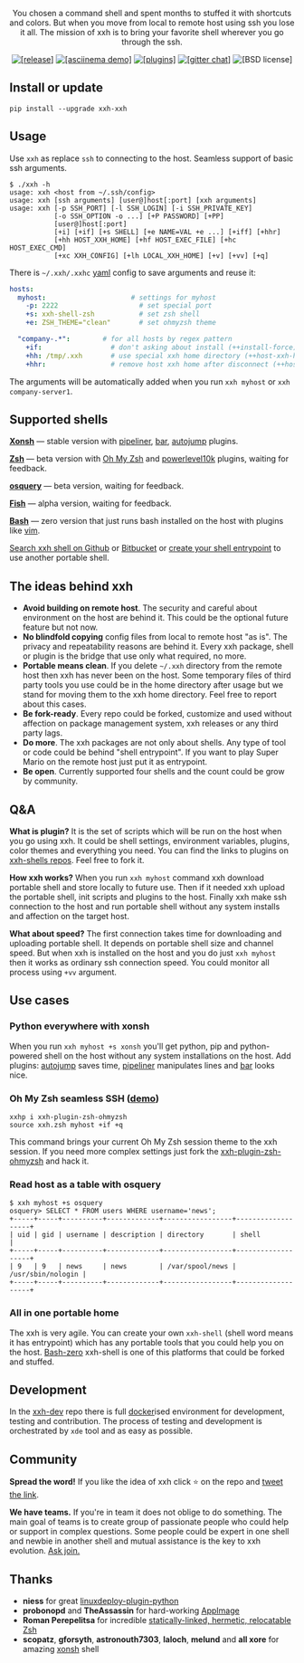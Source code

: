 <p align="center">You chosen a command shell and spent months to stuffed it with shortcuts and colors. But when you move from local to remote host using ssh you lose it all. The mission of xxh is to bring your favorite shell wherever you go through the ssh.</p>
<p align="center">  
  <a href="https://pypi.org/project/xxh-xxh/" target="_blank"><img src="https://img.shields.io/pypi/v/xxh-xxh.svg" alt="[release]"></a>
  <a href="https://asciinema.org/a/osSEzqnmH9pMYEZibNe2K7ZL7" target="_blank"><img alt="[asciinema demo]" src="https://img.shields.io/badge/demo-asciinema-grass"></a>
  <a href="#plugins" target="_blank"><img alt="[plugins]" src="https://img.shields.io/badge/extensions-plugins-yellow"></a>
  <a href="https://gitter.im/xxh-xxh/community?utm_source=badge&utm_medium=badge&utm_campaign=pr-badge" target="_blank"><img alt="[gitter chat]" src="https://badges.gitter.im/xxh-xxh/community.svg"></a>
  <img alt="[BSD license]" src="https://img.shields.io/pypi/l/xxh-xxh">
</p>

## Install or update
```shell script
pip install --upgrade xxh-xxh
```

## Usage
Use `xxh` as replace `ssh` to connecting to the host. Seamless support of basic ssh arguments. 

```
$ ./xxh -h 
usage: xxh <host from ~/.ssh/config>
usage: xxh [ssh arguments] [user@]host[:port] [xxh arguments]
usage: xxh [-p SSH_PORT] [-l SSH_LOGIN] [-i SSH_PRIVATE_KEY]
           [-o SSH_OPTION -o ...] [+P PASSWORD] [+PP]
           [user@]host[:port]
           [+i] [+if] [+s SHELL] [+e NAME=VAL +e ...] [+iff] [+hhr]
           [+hh HOST_XXH_HOME] [+hf HOST_EXEC_FILE] [+hc HOST_EXEC_CMD]
           [+xc XXH_CONFIG] [+lh LOCAL_XXH_HOME] [+v] [+vv] [+q]
```

There is `~/.xxh/.xxhc` [yaml](https://en.wikipedia.org/wiki/YAML) config to save arguments and reuse it:
```yaml
hosts:
  myhost:                     # settings for myhost
    -p: 2222                    # set special port
    +s: xxh-shell-zsh           # set zsh shell                         
    +e: ZSH_THEME="clean"       # set ohmyzsh theme

  "company-.*":        # for all hosts by regex pattern
    +if:                 # don't asking about install (++install-force)
    +hh: /tmp/.xxh       # use special xxh home directory (++host-xxh-home)
    +hhr:                # remove host xxh home after disconnect (++host-xxh-home-remove)
```
The arguments will be automatically added when you run `xxh myhost` or `xxh company-server1`.

## Supported shells
**[Xonsh](https://github.com/xxh/xxh-shell-xonsh-appimage)** — stable version with [pipeliner](https://github.com/xxh/xxh-plugin-xonsh-pipe-liner), [bar](https://github.com/xxh/xxh-plugin-xonsh-theme-bar), [autojump](https://github.com/xxh/xxh-plugin-xonsh-autojump) plugins. 

**[Zsh](https://github.com/xxh/xxh-shell-zsh)** — beta version with [Oh My Zsh](https://github.com/xxh/xxh-plugin-zsh-ohmyzsh) and [powerlevel10k](https://github.com/xxh/xxh-plugin-zsh-powerlevel10k) plugins, waiting for feedback.

**[osquery](https://github.com/xxh/xxh-shell-osquery)** — beta version, waiting for feedback.

**[Fish](https://github.com/xxh/xxh-shell-fish-appimage)** — alpha version, waiting for feedback.

**[Bash](https://github.com/xxh/xxh-shell-bash-zero)** — zero version that just runs bash installed on the host with plugins like [vim](https://github.com/xxh/xxh-plugin-bash-vim). 

[Search xxh shell on Github](https://github.com/search?q=xxh-shell&type=Repositories) or [Bitbucket](https://bitbucket.org/repo/all?name=xxh-shell) or [create your shell entrypoint](https://github.com/xxh/xxh-shell-sample) to use another portable shell. 

## The ideas behind xxh
* **Avoid building on remote host**. The security and careful about environment on the host are behind it. This could be the optional future feature but not now. 
* **No blindfold copying** config files from local to remote host "as is". The privacy and repeatability reasons are behind it. Every xxh package, shell or plugin is the bridge that use only what required, no more.
* **Portable means clean**. If you delete `~/.xxh` directory from the remote host then xxh has never been on the host. Some temporary files of third party tools you use could be in the home directory after usage but we stand for moving them to the xxh home directory. Feel free to report about this cases.
* **Be fork-ready**. Every repo could be forked, customize and used without affection on package management system, xxh releases or any third party lags.
* **Do more**. The xxh packages are not only about shells. Any type of tool or code could be behind "shell entrypoint". If you want to play Super Mario on the remote host just put it as entrypoint.
* **Be open**. Currently supported four shells and the count could be grow by community.

## Q&A

**What is plugin?** It is the set of scripts which will be run on the host when you go using xxh. It could be shell settings, environment variables, plugins, color themes and everything you need. You can find the links to plugins on [xxh-shells repos](https://github.com/search?q=xxh%2Fxxh-shell&type=Repositories). Feel free to fork it.

**How xxh works?** When you run `xxh myhost` command xxh download portable shell and store locally to future use. Then if it needed xxh upload the portable shell, init scripts and plugins to the host. Finally xxh make ssh connection to the host and run portable shell without any system installs and affection on the target host.

**What about speed?** The first connection takes time for downloading and uploading portable shell. It depends on portable shell size and channel speed. But when xxh is installed on the host and you do just `xxh myhost` then it works as ordinary ssh connection speed. You could monitor all process using `+vv` argument.

## Use cases
### Python everywhere with xonsh
When you run `xxh myhost +s xonsh` you'll get python, pip and python-powered shell on the host without any system installations on the host. Add plugins: [autojump](https://github.com/xxh/xxh-plugin-xonsh-autojump) saves time, [pipeliner](https://github.com/xxh/xxh-plugin-xonsh-pipe-liner) manipulates lines and [bar](https://github.com/xxh/xxh-plugin-xonsh-theme-bar) looks nice. 

### Oh My Zsh seamless SSH ([demo](https://asciinema.org/a/rCiT9hXQ5IdwqOwg6rifyFZzb))
```shell script
xxhp i xxh-plugin-zsh-ohmyzsh
source xxh.zsh myhost +if +q
```
This command brings your current Oh My Zsh session theme to the xxh session. If you need more complex settings just fork the [xxh-plugin-zsh-ohmyzsh](https://github.com/xxh/xxh-plugin-zsh-ohmyzsh) and hack it.

### Read host as a table with osquery
```
$ xxh myhost +s osquery
osquery> SELECT * FROM users WHERE username='news';
+-----+-----+----------+-------------+-----------------+-------------------+
| uid | gid | username | description | directory       | shell             |
+-----+-----+----------+-------------+-----------------+-------------------+
| 9   | 9   | news     | news        | /var/spool/news | /usr/sbin/nologin |
+-----+-----+----------+-------------+-----------------+-------------------+
```   

### All in one portable home
The xxh is very agile. You can create your own `xxh-shell` (shell word means it has entrypoint) which has any portable tools
that you could help you on the host. [Bash-zero](https://github.com/xxh/xxh-shell-bash-zero) xxh-shell is one of this platforms that could be forked and stuffed.

## Development
In the [xxh-dev](https://github.com/xxh/xxh-dev) repo there is full [docker](https://www.docker.com/)ised environment for development, testing and contribution. The process of testing and development is orchestrated by `xde` tool and as easy as possible.

## Community
**Spread the word!** If you like the idea of xxh click ⭐ on the repo and <a href="https://twitter.com/intent/tweet?text=Python-powered%20shell%20wherever%20you%20go%20through%20the%20ssh&url=https%3A%2F%2Fgithub.com%2Fxxh%2Fxxh&related=" target="_blank">tweet the link</a>. 

**We have teams.** If you're in team it does not oblige to do something. The main goal of teams is to create group of passionate people who could help or support in complex questions. Some people could be expert in one shell and newbie in another shell and mutual assistance is the key to xxh evolution. [Ask join.](https://github.com/xxh/xxh/issues/50)

## Thanks
* **niess** for great [linuxdeploy-plugin-python](https://github.com/niess/linuxdeploy-plugin-python/) 
* **probonopd** and **TheAssassin** for hard-working [AppImage](https://github.com/AppImage)
* **Roman Perepelitsa** for incredible [statically-linked, hermetic, relocatable Zsh](https://github.com/romkatv/zsh-bin) 
* **scopatz**, **gforsyth**, **astronouth7303**, **laloch**, **melund** and **all xore** for amazing [xonsh](https://github.com/xonsh/xonsh) shell
